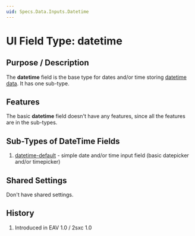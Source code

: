 ```yaml
---
uid: Specs.Data.Inputs.Datetime
---
```

# UI Field Type: datetime

## Purpose / Description
The **datetime** field is the base type for dates and/or time storing [datetime data](data-type-datetime). It has one sub-type.

## Features 
The basic **datetime** field doesn't have any features, since all the features are in the sub-types. 

## Sub-Types of DateTime Fields

1. [datetime-default](xref:Specs.Data.Inputs.Datetime-Default) - simple date and/or time input field (basic datepicker and/or timepicker)

## Shared Settings
Don't have shared settings.

## History

1. Introduced in EAV 1.0 / 2sxc 1.0
